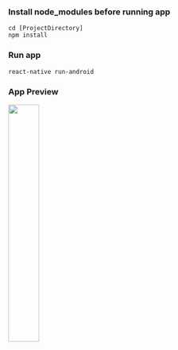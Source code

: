 
### Install node_modules before running app

```
cd [ProjectDirectory]
npm install
```

### Run app

```
react-native run-android
```

### App Preview
<img src="https://user-images.githubusercontent.com/45145627/191250356-d8069bed-0699-429b-9476-edcfd46c90f2.jpg" width=35% height=35%>
